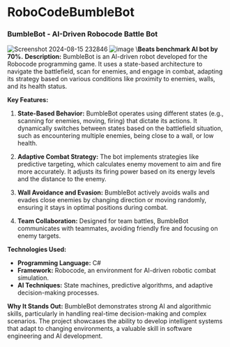 # RoboCodeBumbleBot

### **BumbleBot - AI-Driven Robocode Battle Bot**
![Screenshot 2024-08-15 232846](https://github.com/user-attachments/assets/dee2e336-cd9f-43c9-8cac-5db3c2682a42)
![image](https://github.com/user-attachments/assets/df13a2f1-5464-4700-9c6e-2d16c112b27e)
\\**Beats benchmark AI bot by 70%.**
**Description:**
BumbleBot is an AI-driven robot developed for the Robocode programming game. It uses a state-based architecture to navigate the battlefield, scan for enemies, and engage in combat, adapting its strategy based on various conditions like proximity to enemies, walls, and its health status.

**Key Features:**
1. **State-Based Behavior:** BumbleBot operates using different states (e.g., scanning for enemies, moving, firing) that dictate its actions. It dynamically switches between states based on the battlefield situation, such as encountering multiple enemies, being close to a wall, or low health.

2. **Adaptive Combat Strategy:** The bot implements strategies like predictive targeting, which calculates enemy movement to aim and fire more accurately. It adjusts its firing power based on its energy levels and the distance to the enemy.

3. **Wall Avoidance and Evasion:** BumbleBot actively avoids walls and evades close enemies by changing direction or moving randomly, ensuring it stays in optimal positions during combat.

4. **Team Collaboration:** Designed for team battles, BumbleBot communicates with teammates, avoiding friendly fire and focusing on enemy targets.

**Technologies Used:**
- **Programming Language:** C#
- **Framework:** Robocode, an environment for AI-driven robotic combat simulation.
- **AI Techniques:** State machines, predictive algorithms, and adaptive decision-making processes.

**Why It Stands Out:**
BumbleBot demonstrates strong AI and algorithmic skills, particularly in handling real-time decision-making and complex scenarios. The project showcases the ability to develop intelligent systems that adapt to changing environments, a valuable skill in software engineering and AI development.
